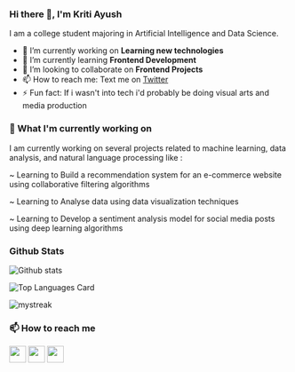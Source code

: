 ### Hi there 👋, I'm Kriti Ayush 
I am a college student majoring in Artificial Intelligence and Data Science. 

 - 🔭 I’m currently working on **Learning new technologies**
 - 🌱 I’m currently learning **Frontend Development**
 - 👯 I’m looking to collaborate on **Frontend Projects**
 - 📫 How to reach me: Text me on [Twitter](http://twitter.com/krixshh)
 - ⚡ Fun fact: If i wasn't into tech i'd probably be doing visual arts and media production

### 🔭 What I'm currently working on
I am currently working on several projects related to machine learning, data analysis, and natural language processing like :

~ Learning to Build a recommendation system for an e-commerce website using collaborative filtering algorithms

~ Learning to Analyse data using data visualization techniques

~ Learning to Develop a sentiment analysis model for social media posts using deep learning algorithms

### Github Stats
![Github stats](https://github-readme-stats.vercel.app/api?username=krixshh&theme=onedark&show_icons=true&count_private=true)

![Top Languages Card](https://github-readme-stats.vercel.app/api/top-langs/?username=krixshh&theme=onedark&layout=compact)

<img src="https://github-readme-streak-stats.herokuapp.com/?user=krixshh&theme=onedark" alt="mystreak"/>

### 📫 How to reach me
<p>
 <a href="http://twitter.com/krixshh" target="blank"><img align="center"          src="https://github.com/mishmanners/MishManners/blob/master/socials/twitter%20(2).png" title = "Twitter" alt="" height="30" /></a>
 <a href="http://linkedin.com/in/kriti-ayush" target="blank"><img align="center"  src="https://github.com/mishmanners/MishManners/blob/master/socials/transparent-Linkedin-logo-icon.png" alt="" height="30" /></a>
 <a href="http://instagram.com/krixshh_" target="blank"><img align="center"  src="https://github.com/mishmanners/MishManners/blob/master/socials/instagram.png" alt="" height="30" /></a>
</p>

<!--
**krixshh/krixshh** is a ✨ _special_ ✨ repository because its `README.md` (this file) appears on your GitHub profile.

Here are some ideas to get you started:

- 🔭 I’m currently working on ...
- 🌱 Keen eyes on ...
- 👯 I’m looking to collaborate on ...
- 🤔 I’m looking for help with ...
- 💬 Ask me about ...
- 📫 How to reach me: ...
- 😄 Pronouns: ...
- ⚡ Fun fact: ...
-->
